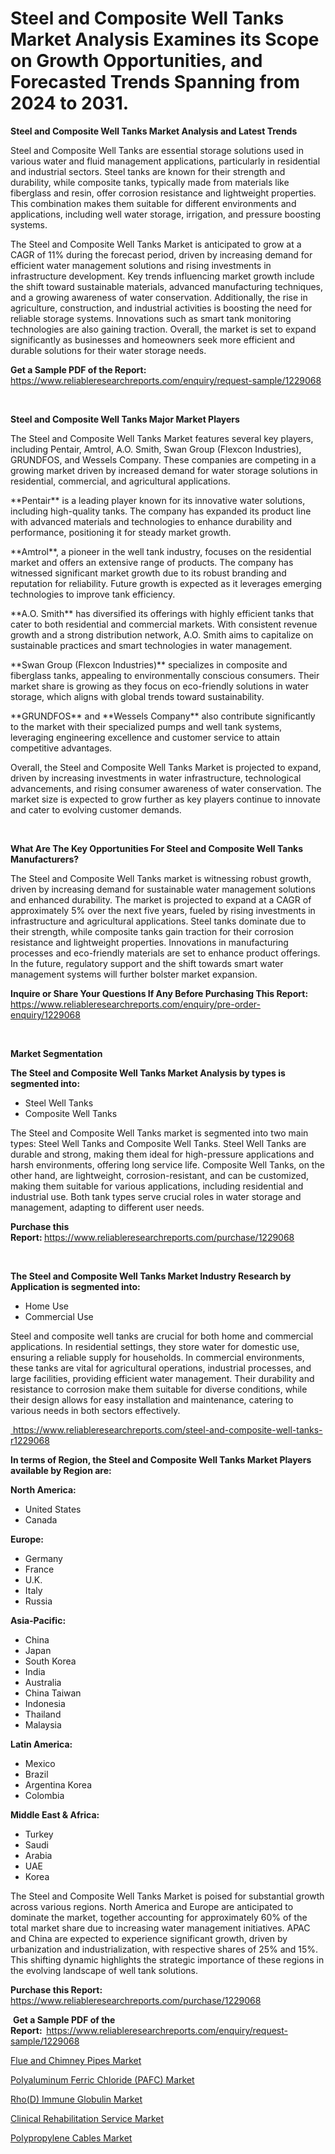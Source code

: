 <p><h1>Steel and Composite Well Tanks Market Analysis Examines its Scope on Growth Opportunities, and Forecasted Trends Spanning from 2024 to 2031.</h1></p><p><strong>Steel and Composite Well Tanks Market Analysis and Latest Trends</strong></p>
<p><p>Steel and Composite Well Tanks are essential storage solutions used in various water and fluid management applications, particularly in residential and industrial sectors. Steel tanks are known for their strength and durability, while composite tanks, typically made from materials like fiberglass and resin, offer corrosion resistance and lightweight properties. This combination makes them suitable for different environments and applications, including well water storage, irrigation, and pressure boosting systems.</p><p>The Steel and Composite Well Tanks Market is anticipated to grow at a CAGR of 11% during the forecast period, driven by increasing demand for efficient water management solutions and rising investments in infrastructure development. Key trends influencing market growth include the shift toward sustainable materials, advanced manufacturing techniques, and a growing awareness of water conservation. Additionally, the rise in agriculture, construction, and industrial activities is boosting the need for reliable storage systems. Innovations such as smart tank monitoring technologies are also gaining traction. Overall, the market is set to expand significantly as businesses and homeowners seek more efficient and durable solutions for their water storage needs.</p></p>
<p><strong>Get a Sample PDF of the Report:&nbsp;</strong> <a href="https://www.reliableresearchreports.com/enquiry/request-sample/1229068?utm_campaign=7&utm_medium=2&utm_source=Github&utm_content=ia&utm_term=15102024&utm_id=steel-and-composite-well-tanks">https://www.reliableresearchreports.com/enquiry/request-sample/1229068</a></p>
<p>&nbsp;</p>
<p><strong>Steel and Composite Well Tanks Major Market Players</strong></p>
<p><p>The Steel and Composite Well Tanks Market features several key players, including Pentair, Amtrol, A.O. Smith, Swan Group (Flexcon Industries), GRUNDFOS, and Wessels Company. These companies are competing in a growing market driven by increased demand for water storage solutions in residential, commercial, and agricultural applications.</p><p>**Pentair** is a leading player known for its innovative water solutions, including high-quality tanks. The company has expanded its product line with advanced materials and technologies to enhance durability and performance, positioning it for steady market growth.</p><p>**Amtrol**, a pioneer in the well tank industry, focuses on the residential market and offers an extensive range of products. The company has witnessed significant market growth due to its robust branding and reputation for reliability. Future growth is expected as it leverages emerging technologies to improve tank efficiency.</p><p>**A.O. Smith** has diversified its offerings with highly efficient tanks that cater to both residential and commercial markets. With consistent revenue growth and a strong distribution network, A.O. Smith aims to capitalize on sustainable practices and smart technologies in water management.</p><p>**Swan Group (Flexcon Industries)** specializes in composite and fiberglass tanks, appealing to environmentally conscious consumers. Their market share is growing as they focus on eco-friendly solutions in water storage, which aligns with global trends toward sustainability.</p><p>**GRUNDFOS** and **Wessels Company** also contribute significantly to the market with their specialized pumps and well tank systems, leveraging engineering excellence and customer service to attain competitive advantages.</p><p>Overall, the Steel and Composite Well Tanks Market is projected to expand, driven by increasing investments in water infrastructure, technological advancements, and rising consumer awareness of water conservation. The market size is expected to grow further as key players continue to innovate and cater to evolving customer demands.</p></p>
<p>&nbsp;</p>
<p><strong>What Are The Key Opportunities For Steel and Composite Well Tanks Manufacturers?</strong></p>
<p><p>The Steel and Composite Well Tanks market is witnessing robust growth, driven by increasing demand for sustainable water management solutions and enhanced durability. The market is projected to expand at a CAGR of approximately 5% over the next five years, fueled by rising investments in infrastructure and agricultural applications. Steel tanks dominate due to their strength, while composite tanks gain traction for their corrosion resistance and lightweight properties. Innovations in manufacturing processes and eco-friendly materials are set to enhance product offerings. In the future, regulatory support and the shift towards smart water management systems will further bolster market expansion.</p></p>
<p><strong>Inquire or Share Your Questions If Any Before Purchasing This Report:</strong> <a href="https://www.reliableresearchreports.com/enquiry/pre-order-enquiry/1229068?utm_campaign=7&utm_medium=2&utm_source=Github&utm_content=ia&utm_term=15102024&utm_id=steel-and-composite-well-tanks">https://www.reliableresearchreports.com/enquiry/pre-order-enquiry/1229068</a></p>
<p>&nbsp;</p>
<p><strong>Market Segmentation</strong></p>
<p><strong>The Steel and Composite Well Tanks Market Analysis by types is segmented into:</strong></p>
<p><ul><li>Steel Well Tanks</li><li>Composite Well Tanks</li></ul></p>
<p><p>The Steel and Composite Well Tanks market is segmented into two main types: Steel Well Tanks and Composite Well Tanks. Steel Well Tanks are durable and strong, making them ideal for high-pressure applications and harsh environments, offering long service life. Composite Well Tanks, on the other hand, are lightweight, corrosion-resistant, and can be customized, making them suitable for various applications, including residential and industrial use. Both tank types serve crucial roles in water storage and management, adapting to different user needs.</p></p>
<p><strong>Purchase this Report:&nbsp;</strong><a href="https://www.reliableresearchreports.com/purchase/1229068?utm_campaign=7&utm_medium=2&utm_source=Github&utm_content=ia&utm_term=15102024&utm_id=steel-and-composite-well-tanks">https://www.reliableresearchreports.com/purchase/1229068</a></p>
<p>&nbsp;</p>
<p><strong>The Steel and Composite Well Tanks Market Industry Research by Application is segmented into:</strong></p>
<p><ul><li>Home Use</li><li>Commercial Use</li></ul></p>
<p><p>Steel and composite well tanks are crucial for both home and commercial applications. In residential settings, they store water for domestic use, ensuring a reliable supply for households. In commercial environments, these tanks are vital for agricultural operations, industrial processes, and large facilities, providing efficient water management. Their durability and resistance to corrosion make them suitable for diverse conditions, while their design allows for easy installation and maintenance, catering to various needs in both sectors effectively.</p></p>
<p><a href="https://www.reliableresearchreports.com/steel-and-composite-well-tanks-r1229068?utm_campaign=7&utm_medium=2&utm_source=Github&utm_content=ia&utm_term=15102024&utm_id=steel-and-composite-well-tanks">&nbsp;https://www.reliableresearchreports.com/steel-and-composite-well-tanks-r1229068</a></p>
<p><strong>In terms of Region, the Steel and Composite Well Tanks Market Players available by Region are:</strong></p>
<p>
    <p> <strong> North America: </strong>
        <ul>
            <li>United States</li>
            <li>Canada</li>
        </ul>
        </p> 
    <p> <strong> Europe: </strong>
        <ul>
            <li>Germany</li>
            <li>France</li>
            <li>U.K.</li>
            <li>Italy</li>
            <li>Russia</li>
        </ul>
        </p> 
    <p> <strong> Asia-Pacific: </strong>
        <ul>
            <li>China</li>
            <li>Japan</li>
            <li>South Korea</li>
            <li>India</li>
            <li>Australia</li>
            <li>China Taiwan</li>
            <li>Indonesia</li>
            <li>Thailand</li>
            <li>Malaysia</li>
        </ul>
        </p> 
    <p> <strong> Latin America: </strong>
        <ul>
            <li>Mexico</li>
            <li>Brazil</li>
            <li>Argentina Korea</li>
            <li>Colombia</li>
        </ul>
        </p> 
    <p> <strong> Middle East & Africa: </strong>
        <ul>
            <li>Turkey</li>
            <li>Saudi</li>
            <li>Arabia</li>
            <li>UAE</li>
            <li>Korea</li>
        </ul>
    </p>
    </p>
<p><p>The Steel and Composite Well Tanks Market is poised for substantial growth across various regions. North America and Europe are anticipated to dominate the market, together accounting for approximately 60% of the total market share due to increasing water management initiatives. APAC and China are expected to experience significant growth, driven by urbanization and industrialization, with respective shares of 25% and 15%. This shifting dynamic highlights the strategic importance of these regions in the evolving landscape of well tank solutions.</p></p>
<p><strong>Purchase this Report: </strong><a href="https://www.reliableresearchreports.com/purchase/1229068?utm_campaign=7&utm_medium=2&utm_source=Github&utm_content=ia&utm_term=15102024&utm_id=steel-and-composite-well-tanks">https://www.reliableresearchreports.com/purchase/1229068</a></p>
<p>&nbsp;<strong>Get a Sample PDF of the Report:&nbsp;&nbsp;</strong><a href="https://www.reliableresearchreports.com/enquiry/request-sample/1229068?utm_campaign=7&utm_medium=2&utm_source=Github&utm_content=ia&utm_term=15102024&utm_id=steel-and-composite-well-tanks">https://www.reliableresearchreports.com/enquiry/request-sample/1229068</a></p>
<p><strong></strong></p>
<p><p><a href="https://www.linkedin.com/pulse/regional-adaptations-global-flue-chimney-pipes-market-trends-tt7vf?trk=public_post_embed_feed-article-content&utm_campaign=7&utm_medium=2&utm_source=Github&utm_content=ia&utm_term=15102024&utm_id=steel-and-composite-well-tanks">Flue and Chimney Pipes Market</a></p><p><a href="https://github.com/FahadAhmed223/Market-Research-Report-List-1/blob/main/polyaluminum-ferric-chloride-pafc-market.md?utm_campaign=7&utm_medium=2&utm_source=Github&utm_content=ia&utm_term=15102024&utm_id=steel-and-composite-well-tanks">Polyaluminum Ferric Chloride (PAFC) Market</a></p><p><a href="https://github.com/MarilynDouglas476/Market-Research-Report-List-1/blob/main/rhod-immune-globulin-market.md?utm_campaign=7&utm_medium=2&utm_source=Github&utm_content=ia&utm_term=15102024&utm_id=steel-and-composite-well-tanks">Rho(D) Immune Globulin Market</a></p><p><a href="https://www.linkedin.com/pulse/clinical-rehabilitation-service-market-research-report-forecast-lo7nf?trk=public_post_embed_feed-article-content&utm_campaign=7&utm_medium=2&utm_source=Github&utm_content=ia&utm_term=15102024&utm_id=steel-and-composite-well-tanks">Clinical Rehabilitation Service Market</a></p><p><a href="https://www.linkedin.com/pulse/trends-global-polypropylene-cables-market-forecast-analysis-2024-t16af?trk=public_post_embed_feed-article-content&utm_campaign=7&utm_medium=2&utm_source=Github&utm_content=ia&utm_term=15102024&utm_id=steel-and-composite-well-tanks">Polypropylene Cables Market</a></p></p>
